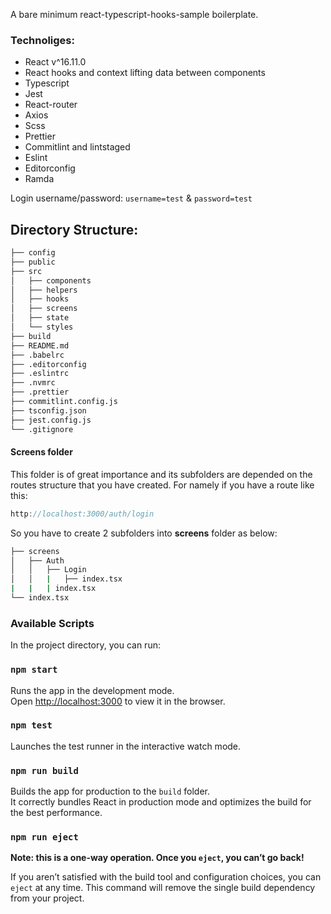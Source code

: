 A bare minimum react-typescript-hooks-sample boilerplate.

### Technoliges:
- React v^16.11.0
- React hooks and context lifting data between components
- Typescript
- Jest
- React-router
- Axios
- Scss
- Prettier
- Commitlint and lintstaged
- Eslint
- Editorconfig
- Ramda

Login username/password: `username=test` & `password=test`

## Directory Structure:
```bash
├── config
├── public
├── src
│   ├── components
│   ├── helpers
│   ├── hooks
│   ├── screens
│   ├── state
│   └── styles
├── build
├── README.md
├── .babelrc
├── .editorconfig
├── .eslintrc
├── .nvmrc
├── .prettier
├── commitlint.config.js
├── tsconfig.json
├── jest.config.js
└── .gitignore
```

#### Screens folder
This folder is of great importance and its subfolders are depended on the routes structure that you have created. For namely if you have a route like this:
```js
http://localhost:3000/auth/login
```
So you have to create 2 subfolders into **screens** folder as below:
```bash
├── screens
│   ├── Auth
│   │   ├── Login
│   │   |   ├── index.tsx
|   |   | index.tsx
└── index.tsx
```

### Available Scripts

In the project directory, you can run:

### `npm start`

Runs the app in the development mode.<br>
Open [http://localhost:3000](http://localhost:3000) to view it in the browser.

### `npm test`

Launches the test runner in the interactive watch mode.<br>

### `npm run build`

Builds the app for production to the `build` folder.<br>
It correctly bundles React in production mode and optimizes the build for the best performance.

### `npm run eject`

**Note: this is a one-way operation. Once you `eject`, you can’t go back!**

If you aren’t satisfied with the build tool and configuration choices, you can `eject` at any time. This command will remove the single build dependency from your project.
